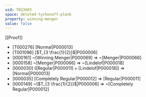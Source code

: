 ```yaml
---
uid: T023603
space: deleted-tychonoff-plank
property: winning-menger
value: false
---
```

[[Proof]]

* [T000276] [Normal|P000013]
* [T001096] [$T_{3 \frac{1}{2}}$|P000006]
* [I000161] ~[Winning Menger|P000069] => ~[Menger|P000066]
* [I000158] ~[Menger|P000066] => ~[Lindelof|P000018]
* [I000030] ([Regular|P000011] + [Lindelof|P000018]) => [Normal|P000013]
* [I000035] [Completely Regular|P000012] => [Regular|P000011]
* [I000149] ~[$T_{3 \frac{1}{2}}$|P000006] => ~[Completely Regular|P000012]

